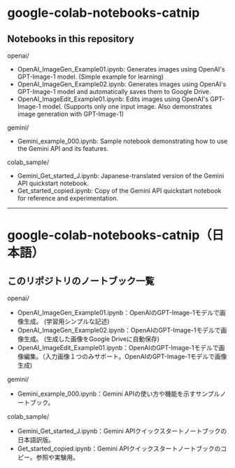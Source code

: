 # google-colab-notebooks-catnip

## Notebooks in this repository

openai/
- OpenAI_ImageGen_Example01.ipynb: Generates images using OpenAI's GPT-Image-1 model. (Simple example for learning)
- OpenAI_ImageGen_Example02.ipynb: Generates images using OpenAI's GPT-Image-1 model and automatically saves them to Google Drive.
- OpenAI_ImageEdit_Example01.ipynb: Edits images using OpenAI's GPT-Image-1 model. (Supports only one input image. Also demonstrates image generation with GPT-Image-1)

gemini/
- Gemini_example_000.ipynb: Sample notebook demonstrating how to use the Gemini API and its features.

colab_sample/
- Gemini_Get_started_J.ipynb: Japanese-translated version of the Gemini API quickstart notebook.
- Get_started_copied.ipynb: Copy of the Gemini API quickstart notebook for reference and experimentation.

---

# google-colab-notebooks-catnip（日本語）

## このリポジトリのノートブック一覧

openai/

- OpenAI_ImageGen_Example01.ipynb：OpenAIのGPT-Image-1モデルで画像生成。 (学習用シンプルな記述)
- OpenAI_ImageGen_Example02.ipynb：OpenAIのGPT-Image-1モデルで画像生成。 (生成した画像をGoogle Driveに自動保存)
- OpenAI_ImageEdit_Example01.ipynb：OpenAIのGPT-Image-1モデルで画像編集。（入力画像１つのみサポート。OpenAIのGPT-Image-1モデルで画像生成)

gemini/
- Gemini_example_000.ipynb：Gemini APIの使い方や機能を示すサンプルノートブック。

colab_sample/
- Gemini_Get_started_J.ipynb：Gemini APIクイックスタートノートブックの日本語訳版。
- Get_started_copied.ipynb：Gemini APIクイックスタートノートブックのコピー。参照や実験用。

